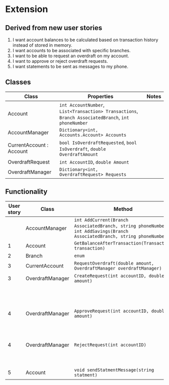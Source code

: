 # Extension 
## Derived from new user stories
1. I want account balances to be calculated based on transaction history instead of stored in memory.
2. I want accounts to be associated with specific branches.
3. I want to be able to request an overdraft on my account.
4. I want to approve or reject overdraft requests.
5. I want statements to be sent as messages to my phone.

## Classes
| Class | Properties | Notes |
|---|---|---|
| Account | `int AccountNumber`, `List<Transaction> Transactions`, `Branch AssociatedBranch`, `int phoneNumber` |
| AccountManager | `Dictionary<int, Accounts.Account> Accounts` |
| CurrentAccount : Account | `bool IsOverdraftRequested`, `bool IsOverdraft`, `double OverdraftAmount` |
| OverdraftRequest | `int AccountID`, `double Amount` |
| OverdraftManager | `Dictionary<int, OverdraftRequest> Requests` |


## Functionality
| User story | Class | Method | Scenario | Output |
|---|---|---|---|---|
|   | AccountManager | `int AddCurrent(Branch AssociatedBranch, string phoneNumber)`, `int AddSavings(Branch AssociatedBranch, string phoneNumber)` | | Creates new `CurrentAccount`/`SavingsAccount` and adds it to `Accounts`. Returns `Account.AccountNumber` |
| 1 | Account | `GetBalanceAfterTransaction(Transaction transaction)` | | Balance afther `transaction.Date` |
| 2 | Branch  | `enum` |
| 3 | CurrentAccount | `RequestOverdraft(double amount, OverdraftManager overdraftManager)` | | `overdraftManager.CreateRequest(AccountNumber, amount);` |
| 3 | OverdraftManager | `CreateRequest(int accountID, double amount)` | `AccountManager.Accounts` has key `accountID` | Adds new request to `Requests` |
|   |                  |                                               | `AccountManager.Accounts` does not have key `accountID` | Throw error |
| 4 | OverdraftManager | `ApproveRequest(int accountID, double amount)` | `Requests` has key `accountID` | Sets the `OverdraftLimit` of `OverdraftAccount` in `AccountManager.Accounts` to `amount` and deletes the request |
|   |                  |                                                  | `Requests` does not have key `accountID` | Throw error |
| 4 | OverdraftManager | `RejectRequest(int accountID)`  | `Requests` has key `accountID` | deltes the request |
|   |                  |                                                  | `Requests` does not have key `accountID` | Throw error |
| 5 | Account | `void sendStatmentMessage(string statment)` | | Sends a message that includes `statment` to `phoneNumber` |